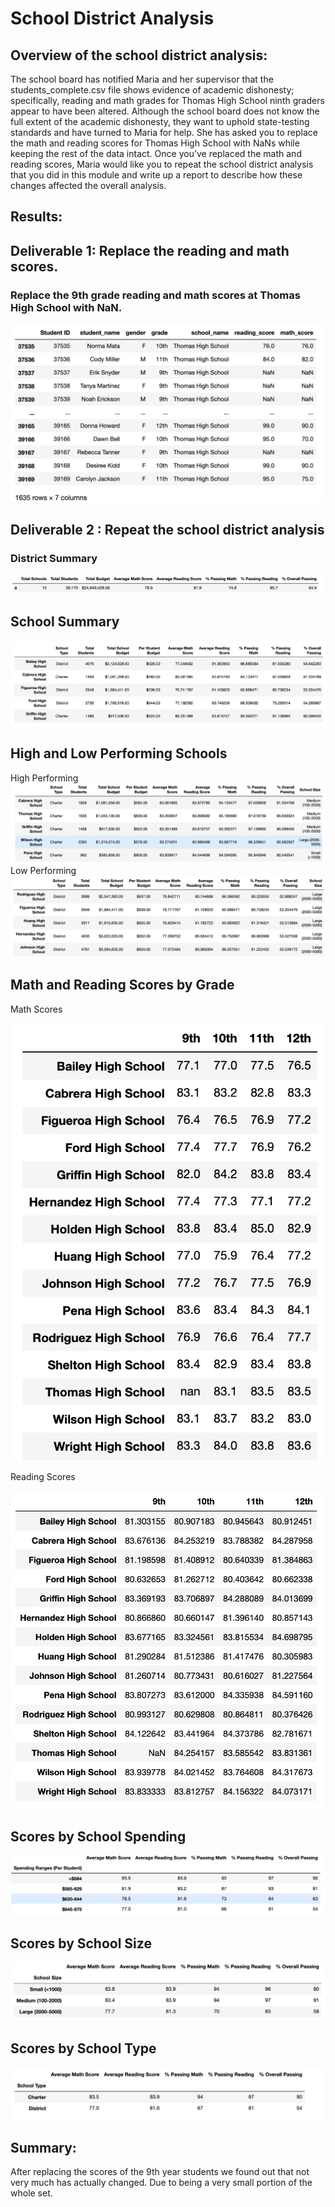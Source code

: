 # School District Analysis
## Overview of the school district analysis:

The school board has notified Maria and her supervisor that the students_complete.csv file shows evidence of academic dishonesty; specifically, reading and math grades for Thomas High School ninth graders appear to have been altered. Although the school board does not know the full extent of the academic dishonesty, they want to uphold state-testing standards and have turned to Maria for help. She has asked you to replace the math and reading scores for Thomas High School with NaNs while keeping the rest of the data intact. Once you’ve replaced the math and reading scores, Maria would like you to repeat the school district analysis that you did in this module and write up a report to describe how these changes affected the overall analysis.


## Results:

## Deliverable 1: Replace the reading and math scores.
### Replace the 9th grade reading and math scores at Thomas High School with NaN.
![](/Resources/Screen%20Shot%202021-07-25%20at%2012.10.43%20AM.png)

## Deliverable 2 : Repeat the school district analysis
### District Summary
![](/Resources/Screen%20Shot%202021-07-25%20at%2012.17.30%20AM.png)

##  School Summary
![](/Resources/Screen%20Shot%202021-07-25%20at%2012.18.00%20AM.png)

## High and Low Performing Schools 
High Performing
![](Resources/Screen%20Shot%202021-07-25%20at%2012.18.10%20AM.png)
Low Performing
![](Resources/Screen%20Shot%202021-07-25%20at%2012.18.17%20AM.png)

## Math and Reading Scores by Grade
Math Scores

![](/Resources/Screen%20Shot%202021-07-25%20at%2012.18.26%20AM.png)

Reading Scores

![](/Resources/Screen%20Shot%202021-07-25%20at%2012.18.33%20AM.png)

## Scores by School Spending
![](/Resources/Screen%20Shot%202021-07-25%20at%2012.18.54%20AM.png)


## Scores by School Size
![](/Resources/Screen%20Shot%202021-07-25%20at%2012.19.01%20AM.png)


## Scores by School Type
![](/Resources/Screen%20Shot%202021-07-25%20at%2012.19.08%20AM.png)

## Summary:
After replacing the scores of the 9th year students we found out that not very much has actually changed. Due to being a very small portion of the whole set.
